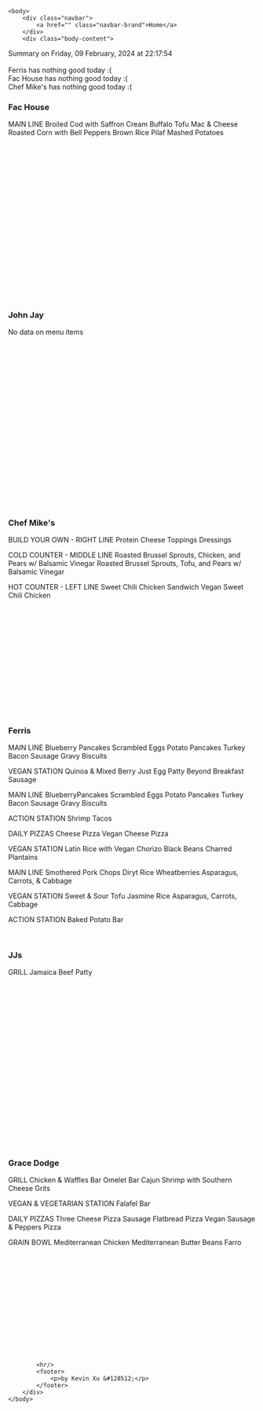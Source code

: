 <!DOCTYPE html>
<html>
    <head>
        <meta charset="UTF-8">
        <title>
Dining Info
</title>
        <link rel="stylesheet" type="text/css" href="/static/dining.css" />
    </head>

    <body>
        <div class="navbar">
            <a href="" class="navbar-brand">Home</a>
        </div>
        <div class="body-content">
            
<div class="summary">
  Summary on Friday, 09 February, 2024 at 22:17:54
  <br><br>
  Ferris has nothing good today :(
  <br>
  Fac House has nothing good today :(
  <br>
  Chef Mike's has nothing good today :(
  <br>
</div>
<div class="w3-row-padding w3-center w3-margin-top">
  <div class="w3-third">
    <div class="w3-card w3-container" style="min-height:400px">
    <h3>Fac House</h3>
    <div class="list">
MAIN LINE
Broiled Cod with Saffron Cream
Buffalo Tofu
Mac & Cheese
Roasted Corn with Bell Peppers
Brown Rice Pilaf
Mashed Potatoes
</div>
    <br>
    </div>
    <div class="w3-card w3-container" style="min-height:400px">
      <h3>John Jay</h3>
      <i class="fa fa-css3 w3-margin-bottom w3-text-theme" style="font-size:10px"></i>
      <div class="list">No data on menu items</div>
      <br>
    </div>
  </div>
  <div class="w3-third">
    <div class="w3-card w3-container" style="min-height:400px">
    <h3>Chef Mike's</h3>
    <i class="fa fa-css3 w3-margin-bottom w3-text-theme" style="font-size:10px"></i>
      <div class="list">
BUILD YOUR OWN - RIGHT LINE
Protein
Cheese
Toppings
Dressings

COLD COUNTER - MIDDLE LINE
Roasted Brussel Sprouts, Chicken, and Pears w/ Balsamic Vinegar
Roasted Brussel Sprouts, Tofu, and Pears w/ Balsamic Vinegar

HOT COUNTER - LEFT LINE
Sweet Chili Chicken Sandwich
Vegan Sweet Chili Chicken
</div>
      <br>
    </div>
    <div class="w3-card w3-container" style="min-height:400px">
      <h3>Ferris</h3>
      <div class="list">
MAIN LINE
Blueberry Pancakes
Scrambled Eggs
Potato Pancakes
Turkey Bacon
Sausage Gravy
Biscuits

VEGAN STATION
Quinoa & Mixed Berry
Just Egg Patty
Beyond Breakfast Sausage

MAIN LINE
BlueberryPancakes
Scrambled Eggs
Potato Pancakes
Turkey Bacon
Sausage Gravy
Biscuits

ACTION STATION
Shrimp Tacos

DAILY PIZZAS
Cheese Pizza
Vegan Cheese Pizza

VEGAN STATION
Latin Rice with Vegan Chorizo
Black Beans
Charred Plantains

MAIN LINE
Smothered Pork Chops
Diryt Rice
Wheatberries
Asparagus, Carrots, & Cabbage

VEGAN STATION
Sweet & Sour Tofu
Jasmine Rice
Asparagus, Carrots, Cabbage

ACTION STATION
Baked Potato Bar
</div>
      <br>
    </div>
  </div>
  <div class="w3-third">
    <div class="w3-card w3-container" style="min-height:400px">
    <h3>JJs</h3>
    <i class="fa fa-diamond w3-margin-bottom w3-text-theme" style="font-size:10px"></i>
    <div class="list">
GRILL
Jamaica Beef Patty
</div>
    <br>
    </div>
    <div class="w3-card w3-container" style="min-height:400px">
      <h3>Grace Dodge</h3>
      <i class="fa fa-diamond w3-margin-bottom w3-text-theme" style="font-size:10px"></i>
      <div class="list">
GRILL
Chicken & Waffles Bar
Omelet Bar
Cajun Shrimp with Southern Cheese Grits

VEGAN & VEGETARIAN STATION
Falafel Bar

DAILY PIZZAS
Three Cheese Pizza
Sausage Flatbread Pizza
Vegan Sausage & Peppers Pizza

GRAIN BOWL
Mediterranean Chicken
Mediterranean Butter Beans
Farro
</div>
      <br>
    </div>
  </div>
</div>



            <hr/>
            <footer>
                <p>by Kevin Xu &#128512;</p>
            </footer>
        </div>
    </body>
</html>